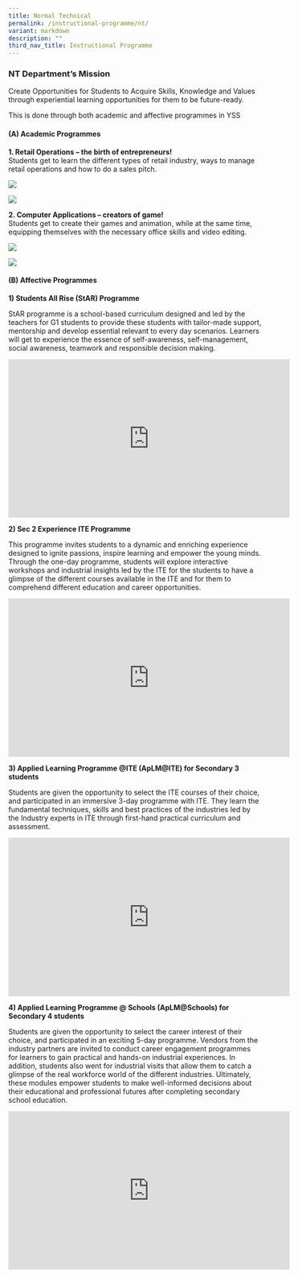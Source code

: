 ```yaml
---
title: Normal Technical
permalink: /instructional-programme/nt/
variant: markdown
description: ""
third_nav_title: Instructional Programme
---
```


### NT Department’s Mission

Create Opportunities for Students to Acquire Skills, Knowledge and Values through experiential learning opportunities for them to be future-ready.

This is done through both academic and affective programmes in YSS
	
#### (A)	Academic Programmes
	
**1. Retail Operations – the birth of entrepreneurs!** <br>
Students get to learn the different types of retail industry, ways to manage retail operations and how to do a sales pitch.

![](/images/IP/NT/NormalT_1.jpeg)

![](/images/IP/NT/NormalT_2.jpg)

**2. Computer Applications – creators of game!**<br>
Students get to create their games and animation, while at the same time, equipping themselves with the necessary office skills and video editing.

![](/images/IP/NT/NormalT_3.jpeg)

![](/images/IP/NT/NormalT_4.jpeg)


#### (B)	Affective Programmes

**1)	Students All Rise (StAR) Programme**

StAR programme is a school-based curriculum designed and led by the teachers for G1 students to provide these students with tailor-made support, mentorship and develop essential relevant to every day scenarios. Learners will get to experience the essence of self-awareness, self-management, social awareness, teamwork and responsible decision making.

<iframe allowfullscreen="" allow="accelerometer; autoplay; clipboard-write; encrypted-media; gyroscope; picture-in-picture; web-share" frameborder="0" title="YouTube video player" src="https://www.youtube.com/embed/WQ11GL1QjQw?si=NIMNp0sCmm8d8WCI" height="315" width="560"></iframe>

**2)	Sec 2 Experience ITE Programme**

This programme invites students to a dynamic and enriching experience designed to ignite passions, inspire learning and empower the young minds. Through the one-day programme, students will explore interactive workshops and industrial insights led by the ITE for the students to have a glimpse of the different courses available in the ITE and for them to comprehend different education and career opportunities.

<iframe allowfullscreen="" allow="accelerometer; autoplay; clipboard-write; encrypted-media; gyroscope; picture-in-picture; web-share" frameborder="0" title="YouTube video player" src="https://www.youtube.com/embed/RP74-gnS3j0?si=YFyJS9fbJxlbb9fP" height="315" width="560"></iframe>

**3)	Applied Learning Programme @ITE (ApLM@ITE) for Secondary 3 students**

Students are given the opportunity to select the ITE courses of their choice, and participated in an immersive 3-day programme with ITE. They learn the fundamental techniques, skills and best practices of the industries led by the Industry experts in ITE through first-hand practical curriculum and assessment.

<iframe allowfullscreen="" allow="accelerometer; autoplay; clipboard-write; encrypted-media; gyroscope; picture-in-picture; web-share" frameborder="0" title="YouTube video player" src="https://www.youtube.com/embed/qp2INuwRq3s?si=umDEfheH5lsd0LXy" height="315" width="560"></iframe>

**4)	Applied Learning Programme @ Schools (ApLM@Schools) for Secondary 4 students**

Students are given the opportunity to select the career interest of their choice, and participated in an exciting 5-day programme. Vendors from the industry partners are invited to conduct career engagement programmes for learners to gain practical and hands-on industrial experiences. In addition, students also went for industrial visits that allow them to catch a glimpse of the real workforce world of the different industries. Ultimately, these modules empower students to make well-informed decisions about their educational and professional futures after completing secondary school education.

<iframe allowfullscreen="" allow="accelerometer; autoplay; clipboard-write; encrypted-media; gyroscope; picture-in-picture; web-share" frameborder="0" title="YouTube video player" src="https://www.youtube.com/embed/VY2rhLPWUO0?si=2p1wGrWcetj802Dy" height="315" width="560"></iframe>